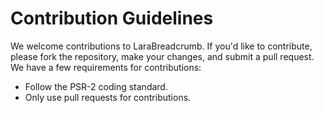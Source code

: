 # Contribution Guidelines

We welcome contributions to LaraBreadcrumb. If you'd like to contribute, please fork the repository, make your changes, and
submit a pull request. We have a few requirements for contributions:

- Follow the PSR-2 coding standard.
- Only use pull requests for contributions.